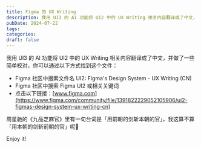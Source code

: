 ```yaml
---
title: Figma 的 UX Writing
description: 我用 UI3 的 AI 功能将 UI2 中的 UX Writing 相关内容翻译成了中文，并做了一些简单校对。
pubDate: 2024-07-22
tags:
categories: 
draft: false
---
```

我用 UI3 的 AI 功能将 UI2 中的 UX Writing 相关内容翻译成了中文，并做了一些简单校对，你可以通过以下方式找到这个文件：  
- Figma 社区中搜索文件名 UI2: Figma's Design System - UX Writing (CN)  
- Figma 社区中搜索 Figma UI2 或相关关键词  
- 点击以下链接：[www.figma.com](https://www.figma.com/community/file/1391822229052105906/ui2-figmas-design-system-ux-writing-cn)  

周星驰的《九品芝麻官》里有一句台词是「用前朝的剑斩本朝的官」，我这算不算「用本朝的剑斩前朝的官」呢🤣

Enjoy it!